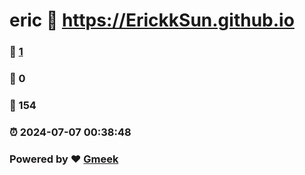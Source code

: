 # eric :link: https://ErickkSun.github.io 
### :page_facing_up: [1](https://ErickkSun.github.io/tag.html) 
### :speech_balloon: 0 
### :hibiscus: 154 
### :alarm_clock: 2024-07-07 00:38:48 
### Powered by :heart: [Gmeek](https://github.com/Meekdai/Gmeek)
